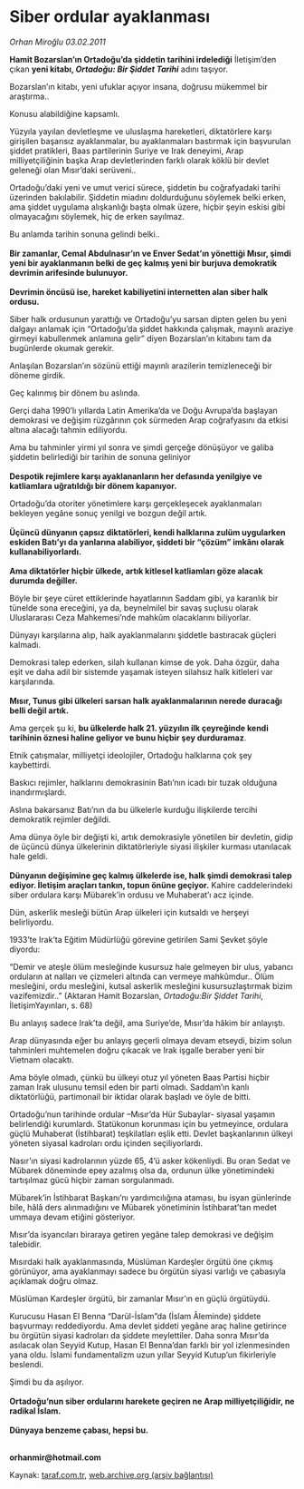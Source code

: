 # Siber ordular ayaklanması

*Orhan Miroğlu 03.02.2011*

<div class="yazi"><p><b>Hamit Bozarslan’ın Ortadoğu’da şiddetin tarihini irdelediği</b> İletişim’den çıkan <b>yeni kitabı, <i>Ortadoğu: Bir Şiddet Tarihi</i></b> adını taşıyor. </p>
<p>Bozarslan’ın kitabı, yeni ufuklar açıyor insana, doğrusu mükemmel bir araştırma.. </p>
<p>Konusu alabildiğine kapsamlı.</p>
<p>Yüzyıla yayılan devletleşme ve uluslaşma hareketleri, diktatörlere karşı girişilen başarısız ayaklanmalar, bu ayaklanmaları bastırmak için başvurulan şiddet pratikleri, Baas partilerinin Suriye ve Irak deneyimi, Arap milliyetçiliğinin başka Arap devletlerinden farklı olarak köklü bir devlet geleneği olan Mısır’daki serüveni..</p>
<p>Ortadoğu’daki yeni ve umut verici sürece, şiddetin bu coğrafyadaki tarihi üzerinden bakılabilir. Şiddetin miadını doldurduğunu söylemek belki erken, ama şiddet uygulama alışkanlığı başta olmak üzere, hiçbir şeyin eskisi gibi olmayacağını söylemek, hiç de erken sayılmaz.</p>
<p>Bu anlamda tarihin sonuna gelindi belki..<br/><br/><b>Bir zamanlar, Cemal Abdulnasır’ın ve Enver Sedat’ın yönettiği Mısır, şimdi yeni bir ayaklanmanın belki de geç kalmış yeni bir burjuva demokratik devrimin arifesinde bulunuyor.<br/><br/></b><b>Devrimin öncüsü ise, hareket kabiliyetini internetten alan siber halk ordusu.</b></p>
<p>Siber halk ordusunun yarattığı ve Ortadoğu’yu sarsan dipten gelen bu yeni dalgayı anlamak için “Ortadoğu’da şiddet hakkında çalışmak, mayınlı araziye girmeyi kabullenmek anlamına gelir” diyen Bozarslan’ın kitabını tam da bugünlerde okumak gerekir.</p>
<p>Anlaşılan Bozarslan’ın sözünü ettiği mayınlı arazilerin temizleneceği bir döneme girdik. </p>
<p>Geç kalınmış bir dönem bu aslında. </p>
<p>Gerçi daha 1990’lı yıllarda Latin Amerika’da ve Doğu Avrupa’da başlayan demokrasi ve değişim rüzgârının çok sürmeden Arap coğrafyasını da etkisi altına alacağı tahmin ediliyordu.</p>
<p>Ama bu tahminler yirmi yıl sonra ve şimdi gerçeğe dönüşüyor ve galiba şiddetin belirlediği bir tarihin de sonuna geliniyor <br/><br/><b>Despotik rejimlere karşı ayaklananların her defasında yenilgiye ve katliamlara uğratıldığı bir dönem kapanıyor. </b></p>
<p>Ortadoğu’da otoriter yönetimlere karşı gerçekleşecek ayaklanmaları bekleyen yegâne sonuç yenilgi ve bozgun değil artık.<br/><br/><b>Üçüncü dünyanın çapsız diktatörleri, kendi halklarına zulüm uygularken eskiden Batı’yı da yanlarına alabiliyor, şiddeti bir “çözüm” imkânı olarak kullanabiliyorlardı.<br/><br/></b><b>Ama diktatörler hiçbir ülkede, artık kitlesel katliamları göze alacak durumda değiller.</b></p>
<p>Böyle bir şeye cüret ettiklerinde hayatlarının Saddam gibi, ya karanlık bir tünelde sona ereceğini, ya da, beynelmilel bir savaş suçlusu olarak Uluslararası Ceza Mahkemesi’nde mahkûm olacaklarını biliyorlar.</p>
<p>Dünyayı karşılarına alıp, halk ayaklanmalarını şiddetle bastıracak güçleri kalmadı.</p>
<p>Demokrasi talep ederken, silah kullanan kimse de yok. Daha özgür, daha eşit ve daha adil bir sistemde yaşamak isteyen silahsız halk kitleleri var karşılarında. <br/><br/><b>Mısır, Tunus gibi ülkeleri sarsan halk ayaklanmalarının nerede duracağı belli değil artık. </b></p>
<p>Ama gerçek şu ki, <b>bu ülkelerde halk 21. yüzyılın ilk çeyreğinde kendi tarihinin öznesi haline geliyor ve bunu hiçbir şey durduramaz</b>. </p>
<p>Etnik çatışmalar, milliyetçi ideolojiler, Ortadoğu halklarına çok şey kaybettirdi. </p>
<p>Baskıcı rejimler, halklarını demokrasinin Batı’nın icadı bir tuzak olduğuna inandırmışlardı.</p>
<p>Aslına bakarsanız Batı’nın da bu ülkelerle kurduğu ilişkilerde tercihi demokratik rejimler değildi.</p>
<p>Ama dünya öyle bir değişti ki, artık demokrasiyle yönetilen bir devletin, gidip de üçüncü dünya ülkelerinin diktatörleriyle siyasi ilişkiler kurması utanılacak hale geldi.<br/><br/><b>Dünyanın değişimine geç kalmış ülkelerde ise, halk şimdi demokrasi talep ediyor. İletişim araçları tankın, topun önüne geçiyor.</b> Kahire caddelerindeki siber ordulara karşı Mübarek’in ordusu ve Muhaberat’ı acz içinde.</p>
<p>Dün, askerlik mesleği bütün Arap ülkeleri için kutsaldı ve herşeyi belirliyordu.</p>
<p>1933’te Irak’ta Eğitim Müdürlüğü görevine getirilen Sami Şevket şöyle diyordu: </p>
<p>“Demir ve ateşle ölüm mesleğinde kusursuz hale gelmeyen bir ulus, yabancı orduların at nalları ve çizmeleri altında can vermeye mahkûmdur.. Ölüm mesleğini, ordu mesleğini, kutsal askerlik mesleğini kusursuzlaştırmak bizim vazifemizdir..” (Aktaran Hamit Bozarslan, <i>Ortadoğu:Bir Şiddet Tarihi</i>, İletişimYayınları, s. 68)</p>
<p>Bu anlayış sadece Irak’ta değil, ama Suriye’de, Mısır’da hâkim bir anlayıştı. </p>
<p>Arap dünyasında eğer bu anlayış geçerli olmaya devam etseydi, bizim solun tahminleri muhtemelen doğru çıkacak ve Irak işgalle beraber yeni bir Vietnam olacaktı.</p>
<p>Ama böyle olmadı, çünkü bu ülkeyi otuz yıl yöneten Baas Partisi hiçbir zaman Irak ulusunu temsil eden bir parti olmadı. Saddam’ın kanlı diktatörlüğü, partimonail bir iktidar olarak başladı ve öyle de bitti.</p>
<p>Ortadoğu’nun tarihinde ordular –Mısır’da Hür Subaylar- siyasal yaşamın belirlendiği kurumlardı. Statükonun korunması için bu yetmeyince, ordulara güçlü Muhaberat (İstihbarat) teşkilatları eşlik etti. Devlet başkanlarının ülkeyi yöneten siyasal kadroları ordu içinden seçiliyorlardı. </p>
<p>Nasır’ın siyasi kadrolarının yüzde 65, 4’ü asker kökenliydi. Bu oran Sedat ve Mübarek döneminde epey azalmış olsa da, ordunun ülke yönetimindeki tartışılmaz gücü hiçbir zaman sorgulanmadı. </p>
<p>Mübarek’in İstihbarat Başkanı’nı yardımcılığına ataması, bu isyan günlerinde bile, hâlâ ders alınmadığını ve Mübarek yönetiminin İstihbarat’tan medet ummaya devam etiğini gösteriyor.</p>
<p>Mısır’da isyancıları biraraya getiren yegâne talep demokrasi ve değişim talebidir. </p>
<p>Mısırdaki halk ayaklanmasında, Müslüman Kardeşler örgütü öne çıkmış görünüyor, ama ayaklanmayı sadece bu örgütün siyasi varlığı ve çabasıyla açıklamak doğru olmaz.</p>
<p>Müslüman Kardeşler örgütü, bir zamanlar Mısır’ın en güçlü örgütüydü. </p>
<p>Kurucusu Hasan El Benna “Darül-İslam”da (İslam Âleminde) şiddete başvurmayı reddediyordu. Ama devlet şiddeti yegâne araç haline getirince bu örgütün siyasi kadroları da şiddete meylettiler. Daha sonra Mısır’da asılacak olan Seyyid Kutup, Hasan El Benna’dan farklı bir yol izlenmesinden yana oldu. İslami fundamentalizm uzun yıllar Seyyid Kutup’un fikirleriyle beslendi.</p>
<p>Şimdi bu da aşılıyor. <br/><br/><b>Ortadoğu’nun siber ordularını harekete geçiren ne Arap milliyetçiliğidir, ne radikal İslam. <br/><br/></b><b>Dünyaya benzeme çabası, hepsi bu.</b> </p>
<p><b><br/>orhanmir@hotmail.com</b></p>
</div>

Kaynak: [taraf.com.tr](http://www.taraf.com.tr/orhan-miroglu/makale-siber-ordular-ayaklanmasi.htm), [web.archive.org (arşiv bağlantısı)](http://web.archive.org/web/20130721141729/http://www.taraf.com.tr/orhan-miroglu/makale-siber-ordular-ayaklanmasi.htm)
